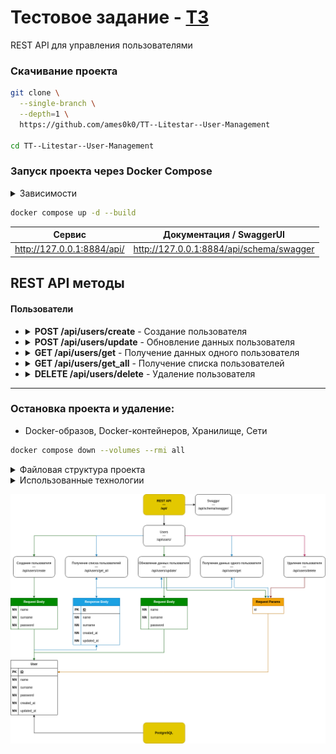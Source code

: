 # Тестовое задание - [ТЗ](./data/TestTask.txt)<br />

REST API для управления пользователями

### Скачивание проекта
```bash
git clone \
  --single-branch \
  --depth=1 \
  https://github.com/ames0k0/TT--Litestar--User-Management

cd TT--Litestar--User-Management
```

### Запуск проекта через Docker Compose
<details>
  <summary>Зависимости</summary>
  <pre>
docker -v  # Docker version 27.5.1, build 9f9e405
python -V  # Python 3.12.3</pre>
</details>

```bash
docker compose up -d --build
```
| Сервис                     | Документация / SwaggerUI                 |
| -------------------------- | ---------------------------------------- |
| http://127.0.0.1:8884/api/ | http://127.0.0.1:8884/api/schema/swagger |



## REST API методы
#### Пользователи
- <details>
  <summary><strong>POST /api/users/create</strong> - Создание пользователя</summary>

  | Тело запроса        | Тип    | Описание                             |
  | ------------------- | ------ | ------------------------------------ |
  | name                | Строка | Имя пользователя                     |
  | surname             | Строка | Фамилия пользователя                 |
  | password            | Строка | Пароль пользователя                  |

  ```json
  {
    "created_at": "2025-04-16T08:43:53.315819Z",
    "updated_at": "2025-04-16T08:43:53.315824Z",
    "name": "string",
    "surname": "string",
    "id": 1
  }
  ```
  </details>

- <details>
  <summary><strong>POST /api/users/update</strong> - Обновление данных пользователя</summary>

  | Параметры запроса   | Тип    | Описание                             |
  | ------------------- | ------ | ------------------------------------ |
  | id                  | Число  | Идентификатор пользователя           |

  | Тело запроса        | Тип    | Описание                             |
  | ------------------- | ------ | ------------------------------------ |
  | name                | Строка | Имя пользователя                     |
  | surname             | Строка | Фамилия пользователя                 |
  | password            | Строка | Пароль пользователя                  |

  ```json
  {
    "created_at": "2025-04-16T08:43:53.315819Z",
    "updated_at": "2025-04-16T08:51:44.227104Z",
    "name": "John",
    "surname": "Doe",
    "id": 1
  }
  ```
  </details>

- <details>
  <summary><strong>GET /api/users/get</strong> - Получение данных одного пользователя</summary>

  | Параметры запроса   | Тип    | Описание                             |
  | ------------------- | ------ | ------------------------------------ |
  | id                  | Число  | Идентификатор пользователя           |

  ```json
  {
    "created_at": "2025-04-16T08:43:53.315819Z",
    "updated_at": "2025-04-16T08:51:44.227104Z",
    "name": "John",
    "surname": "Doe",
    "id": 1
  }
  ```
  </details>

- <details>
  <summary><strong>GET /api/users/get_all</strong> - Получение списка пользователей</summary>

  | Параметры запроса   | Тип    | Описание                             |
  | ------------------- | ------ | ------------------------------------ |
  | id                  | Число  | Идентификатор пользователя           |

  ```json
  [
    {
      "created_at": "2025-04-16T08:43:53.315819Z",
      "updated_at": "2025-04-16T08:51:44.227104Z",
      "name": "John",
      "surname": "Doe",
      "id": 1
    }
  ]
  ```
  </details>

- <details>
  <summary><strong>DELETE /api/users/delete</strong> - Удаление пользователя</summary>

  | Параметры запроса   | Тип    | Описание                             |
  | ------------------- | ------ | ------------------------------------ |
  | id                  | Число  | Идентификатор пользователя           |

  </details>

---

### Остановка проекта и удаление:
- Docker-образов, Docker-контейнеров, Хранилище, Сети
```bash
docker compose down --volumes --rmi all
```

<details>
<summary>Файловая структура проекта</summary>

```bash
tree -a -I ".git|__pycache__|data|alembic" --dirsfirst
```
<pre>
.
├── src
│   ├── core
│   │   ├── config.py
│   │   ├── exceptions.py
│   │   └── __init__.py
│   ├── routes
│   │   ├── users
│   │   │   ├── __init__.py
│   │   │   ├── models.py
│   │   │   ├── repository.py
│   │   │   └── schemas.py
│   │   └── __init__.py
│   └── __init__.py
├── alembic.ini
├── docker-compose.yml
├── Dockerfile
├── .dockerignore
├── .env
├── .gitignore
├── main.py
├── poetry.lock
├── pyproject.toml
└── README.md
</pre>
</details>

<details>
<summary>Использованные технологии</summary>

| Название         | Ссылка                                             |
| ---------------- | -------------------------------------------------  |
| Litestar         | https://litestar.dev/                              |
| litestar-asyncpg | https://github.com/litestar-org/litestar-asyncpg   |
| advanced-alchemy | https://docs.advanced-alchemy.litestar.dev/latest/ |
| msgspec          | https://jcristharif.com/msgspec/                   |
| python-dotenv    | https://pypi.org/project/python-dotenv/            |
| PostgreSQL       | https://www.postgresql.org                         |
| Docker           | https://docs.docker.com                            |
| Docker Compose   | https://docs.docker.com/compose                    |

</details>

<p align="center"><img src="./data/Diagram.drawio.png" /></p>
